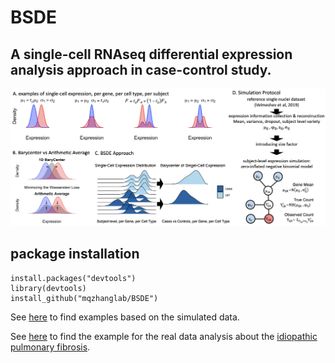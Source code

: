 # BSDE
## A single-cell RNAseq differential expression analysis approach in case-control study.


![alt text](https://github.com/mqzhanglab/BSDE/blob/main/data/Fig1.png?raw=true)




## package installation
```{r install}
install.packages("devtools")
library(devtools)
install_github("mqzhanglab/BSDE")
```

See [here](https://github.com/mqzhanglab/BSDE/blob/main/simulation) to find examples based on the simulated data.

See [here](https://github.com/mqzhanglab/BSDE/blob/main/realdata_analysis) to find the example for the real data analysis about the [idiopathic pulmonary fibrosis](https://www.ncbi.nlm.nih.gov/pmc/articles/PMC5135277/).
